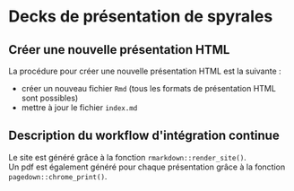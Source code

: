 # Decks de présentation de spyrales

## Créer une nouvelle présentation HTML

La procédure pour créer une nouvelle présentation HTML est la suivante :

- créer un nouveau fichier `Rmd` (tous les formats de présentation HTML sont possibles)
- mettre à jour le fichier `index.md`

## Description du workflow d'intégration continue

Le site est généré grâce à la fonction `rmarkdown::render_site()`.  
Un pdf est également généré pour chaque présentation grâce à la fonction `pagedown::chrome_print()`.

